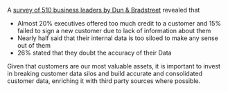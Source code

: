 A [survey of 510 business leaders by Dun & Bradstreet](https://www.forbes.com/sites/joemckendrick/2019/06/26/running-a-business-on-data-is-still-an-elusive-goal/?sh=2ae347d536d3) revealed that

- Almost 20% executives offered too much credit to a customer and 15% failed to sign a new customer due to lack of information about them
- Nearly half said that their internal data is too siloed to make any sense out of them
- 26% stated that they doubt the accuracy of their Data

Given that customers are our most valuable assets, it is important to invest in breaking customer data silos and build accurate and consolidated customer data, enriching it with third party sources where possible. 
